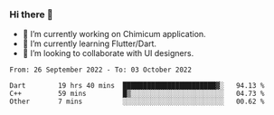 ### Hi there 👋

<!--
**devcat37/devcat37** is a ✨ _special_ ✨ repository because its `README.md` (this file) appears on your GitHub profile.-->


- 🔭 I’m currently working on Chimicum application.
- 🌱 I’m currently learning Flutter/Dart.
- 👯 I’m looking to collaborate with UI designers.
<!-- - 🤔 I’m looking for help with ... -->

<!--START_SECTION:waka-->

```text
From: 26 September 2022 - To: 03 October 2022

Dart        19 hrs 40 mins  ███████████████████████▓░   94.13 %
C++         59 mins         █▒░░░░░░░░░░░░░░░░░░░░░░░   04.73 %
Other       7 mins          ░░░░░░░░░░░░░░░░░░░░░░░░░   00.62 %
```

<!--END_SECTION:waka-->
